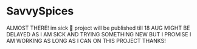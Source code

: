 # SavvySpices
ALMOST THERE!
im sick 🫩 project will be published till 18 AUG
MIGHT BE DELAYED AS I AM SICK AND TRYING SOMETHING NEW BUT I PROMISE I AM WORKING AS LONG AS I CAN ON THIS PROJECT THANKS!
